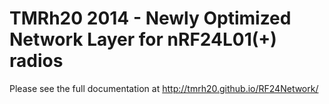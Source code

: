 # TMRh20 2014 - Newly Optimized Network Layer for nRF24L01(+) radios

Please see the full documentation at http://tmrh20.github.io/RF24Network/
